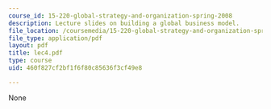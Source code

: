 ```yaml
---
course_id: 15-220-global-strategy-and-organization-spring-2008
description: Lecture slides on building a global business model.
file_location: /coursemedia/15-220-global-strategy-and-organization-spring-2008/460f827cf2bf1f6f80c85636f3cf49e8_lec4.pdf
file_type: application/pdf
layout: pdf
title: lec4.pdf
type: course
uid: 460f827cf2bf1f6f80c85636f3cf49e8

---
```

None